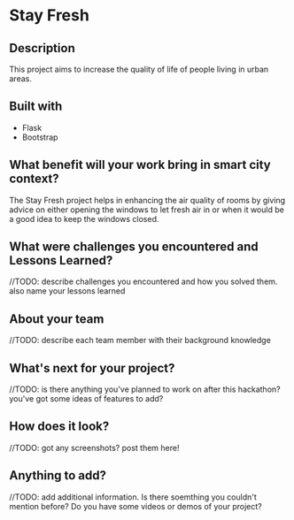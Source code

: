 # Stay Fresh

## Description 
This project aims to increase the quality of life of people living in urban areas.

## Built with
- Flask
- Bootstrap

## What benefit will your work bring in smart city context?
The Stay Fresh project helps in enhancing the air quality of rooms by giving advice on either opening the windows to let
fresh air in or when it would be a good idea to keep the windows closed.

## What were challenges you encountered and Lessons Learned?
//TODO: describe challenges you encountered and how you solved them. also name your lessons learned

## About your team
//TODO: describe each team member with their background knowledge

## What's next for your project?
//TODO: is there anything you've planned to work on after this hackathon? you've got some ideas of features to add? 

## How does it look?
//TODO: got any screenshots? post them here!

## Anything to add?
//TODO: add additional information. Is there soemthing you couldn't mention before? Do you have some videos or demos of your project?
